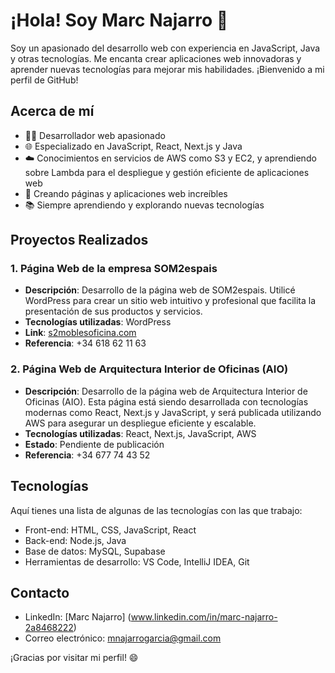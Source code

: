 # ¡Hola! Soy Marc Najarro 👋

Soy un apasionado del desarrollo web con experiencia en JavaScript, Java y otras tecnologías. Me encanta crear aplicaciones web innovadoras y aprender nuevas tecnologías para mejorar mis habilidades. ¡Bienvenido a mi perfil de GitHub!

## Acerca de mí

- 👨‍💻 Desarrollador web apasionado
- 🌐 Especializado en JavaScript, React, Next.js y Java
- ☁️ Conocimientos en servicios de AWS como S3 y EC2, y aprendiendo sobre Lambda para el despliegue y gestión eficiente de aplicaciones web
- 🚀 Creando páginas y aplicaciones web increíbles
- 📚 Siempre aprendiendo y explorando nuevas tecnologías



## Proyectos Realizados

### 1. Página Web de la empresa SOM2espais
- **Descripción**: Desarrollo de la página web de SOM2espais. Utilicé WordPress para crear un sitio web intuitivo y profesional que facilita la presentación de sus productos y servicios.
- **Tecnologías utilizadas**: WordPress
- **Link**: [s2moblesoficina.com](https://s2moblesoficina.com/)
- **Referencia**: +34 618 62 11 63

### 2. Página Web de Arquitectura Interior de Oficinas (AIO)
- **Descripción**: Desarrollo de la página web de Arquitectura Interior de Oficinas (AIO). Esta página está siendo desarrollada con tecnologías modernas como React, Next.js y JavaScript, y será publicada utilizando AWS para asegurar un despliegue eficiente y escalable.
- **Tecnologías utilizadas**: React, Next.js, JavaScript, AWS
- **Estado**: Pendiente de publicación
- **Referencia**: +34 677 74 43 52



## Tecnologías

Aquí tienes una lista de algunas de las tecnologías con las que trabajo:

- Front-end: HTML, CSS, JavaScript, React
- Back-end: Node.js, Java
- Base de datos: MySQL, Supabase
- Herramientas de desarrollo: VS Code, IntelliJ IDEA, Git


## Contacto

- LinkedIn: [Marc Najarro] (www.linkedin.com/in/marc-najarro-2a8468222)
- Correo electrónico: mnajarrogarcia@gmail.com


¡Gracias por visitar mi perfil! 😄
